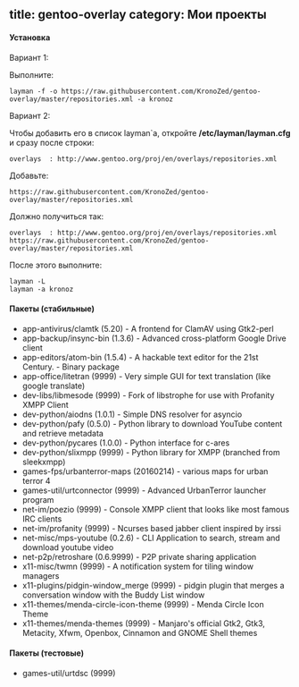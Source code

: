 title: gentoo-overlay
category: Мои проекты
---

#### Установка

Вариант 1:

Выполните:

```
layman -f -o https://raw.githubusercontent.com/KronoZed/gentoo-overlay/master/repositories.xml -a kronoz
```

Вариант 2:

Чтобы добавить его в список layman`a, откройте **/etc/layman/layman.cfg** и сразу после строки:

```
overlays  : http://www.gentoo.org/proj/en/overlays/repositories.xml
```

Добавьте:

```
https://raw.githubusercontent.com/KronoZed/gentoo-overlay/master/repositories.xml
```

Должно получиться так:

```
overlays  : http://www.gentoo.org/proj/en/overlays/repositories.xml
https://raw.githubusercontent.com/KronoZed/gentoo-overlay/master/repositories.xml
```

После этого выполните:

```
layman -L
layman -a kronoz
```

#### Пакеты (стабильные)

* app-antivirus/clamtk (5.20) - A frontend for ClamAV using Gtk2-perl
* app-backup/insync-bin (1.3.6) - Advanced cross-platform Google Drive client
* app-editors/atom-bin (1.5.4) - A hackable text editor for the 21st Century. - Binary package
* app-office/litetran (9999) - Very simple GUI for text translation (like google translate)
* dev-libs/libmesode (9999) - Fork of libstrophe for use with Profanity XMPP Client
* dev-python/aiodns (1.0.1) - Simple DNS resolver for asyncio
* dev-python/pafy (0.5.0) - Python library to download YouTube content and retrieve metadata
* dev-python/pycares (1.0.0) - Python interface for c-ares
* dev-python/slixmpp (9999) - Python library for XMPP (branched from sleekxmpp)
* games-fps/urbanterror-maps (20160214) - various maps for urban terror 4
* games-util/urtconnector (9999) - Advanced UrbanTerror launcher program
* net-im/poezio (9999) - Console XMPP client that looks like most famous IRC clients
* net-im/profanity (9999) - Ncurses based jabber client inspired by irssi
* net-misc/mps-youtube (0.2.6) - CLI Application to search, stream and download youtube video
* net-p2p/retroshare (0.6.9999) - P2P private sharing application
* x11-misc/twmn (9999) - A notification system for tiling window managers
* x11-plugins/pidgin-window_merge (9999) - pidgin plugin that merges a conversation window with the Buddy List window
* x11-themes/menda-circle-icon-theme (9999) - Menda Circle Icon Theme
* x11-themes/menda-themes (9999) - Manjaro's official Gtk2, Gtk3, Metacity, Xfwm, Openbox, Cinnamon and GNOME Shell themes

#### Пакеты (тестовые)

* games-util/urtdsc (9999)
